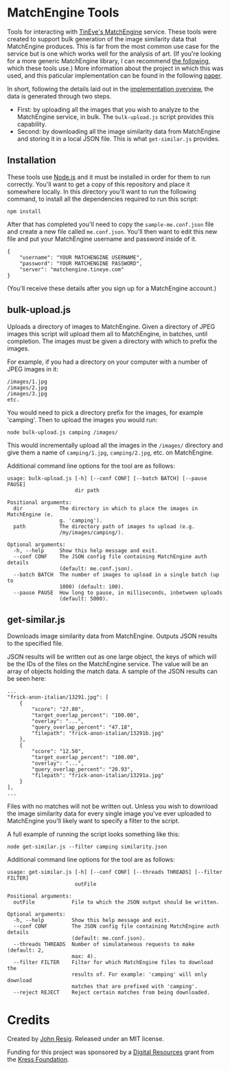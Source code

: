 MatchEngine Tools
=================

Tools for interacting with [TinEye's MatchEngine](https://services.tineye.com/MatchEngine) service. These tools were created to support bulk generation of the image similarity data that MatchEngine produces. This is far from the most common use case for the service but is one which works well for the analysis of art. (If you're looking for a more generic MatchEngine library, I can recommend [the following](https://www.npmjs.org/package/matchengine), which these tools use.) More information about the project in which this was used, and this paticular implementation can be found in the following [paper](http://ejohn.org/research/computer-vision-photo-archives/).

In short, following the details laid out in the [implementation overview](http://ejohn.org/research/computer-vision-photo-archives/#implementation), the data is generated through two steps.

* First: by uploading all the images that you wish to analyze to the MatchEngine service, in bulk. The `bulk-upload.js` script provides this capability.
* Second: by downloading all the image similarity data from MatchEngine and storing it in a local JSON file. This is what `get-similar.js` provides.

## Installation

These tools use [Node.js](http://nodejs.org/) and it must be installed in order for them to run correctly. You'll want to get a copy of this repository and place it somewhere locally. In this directory you'll want to run the following command, to install all the dependencies required to run this script:

    npm install

After that has completed you'll need to copy the `sample-me.conf.json` file and create a new file called `me.conf.json`. You'll then want to edit this new file and put your MatchEngine username and password inside of it.

    {
        "username": "YOUR MATCHENGINE USERNAME",
        "password": "YOUR MATCHENGINE PASSWORD",
        "server": "matchengine.tineye.com"
    }

(You'll receive these details after you sign up for a MatchEngine account.)

## bulk-upload.js

Uploads a directory of images to MatchEngine. Given a directory of JPEG images this script will upload them all to MatchEngine, in batches, until completion. The images must be given a directory with which to prefix the images.

For example, if you had a directory on your computer with a number of JPEG images in it:

    /images/1.jpg
    /images/2.jpg
    /images/3.jpg
    etc.

You would need to pick a directory prefix for the images, for example 'camping'. Then to upload the images you would run:

    node bulk-upload.js camping /images/

This would incrementally upload all the images in the `/images/` directory and give them a name of `camping/1.jpg`, `camping/2.jpg`, etc. on MatchEngine.

Additional command line options for the tool are as follows:

```
usage: bulk-upload.js [-h] [--conf CONF] [--batch BATCH] [--pause PAUSE]
                      dir path

Positional arguments:
  dir            The directory in which to place the images in MatchEngine (e.
                 g. 'camping').
  path           The directory path of images to upload (e.g.
                 /my/images/camping/).

Optional arguments:
  -h, --help     Show this help message and exit.
  --conf CONF    The JSON config file containing MatchEngine auth details
                 (default: me.conf.json).
  --batch BATCH  The number of images to upload in a single batch (up to
                 1000) (default: 100).
  --pause PAUSE  How long to pause, in milliseconds, inbetween uploads
                 (default: 5000).
```

## get-similar.js

Downloads image similarity data from MatchEngine. Outputs JSON results to the
specified file.

JSON results will be written out as one large object, the keys of
which will be the IDs of the files on the MatchEngine service. The value will
be an array of objects holding the match data. A sample of the JSON results can be seen here:

    ...
    "frick-anon-italian/13291.jpg": [
        {
            "score": "27.80",
            "target_overlap_percent": "100.00",
            "overlay": "...",
            "query_overlap_percent": "47.18",
            "filepath": "frick-anon-italian/13291b.jpg"
        },
        {
            "score": "12.50",
            "target_overlap_percent": "100.00",
            "overlay": "...",
            "query_overlap_percent": "20.93",
            "filepath": "frick-anon-italian/13291a.jpg"
        }
    ],
    ...

Files with no matches will not be written out. Unless you wish to download the image similarity data for every single image you've ever uploaded to MatchEngine you'll likely want to specify a filter to the script.

A full example of running the script looks something like this:

    node get-similar.js --filter camping similarity.json

Additional command line options for the tool are as follows:

```
usage: get-similar.js [-h] [--conf CONF] [--threads THREADS] [--filter FILTER]
                      outFile

Positional arguments:
  outFile            File to which the JSON output should be written.

Optional arguments:
  -h, --help         Show this help message and exit.
  --conf CONF        The JSON config file containing MatchEngine auth details
                     (default: me.conf.json).
  --threads THREADS  Number of simulataneous requests to make (default: 2,
                     max: 4).
  --filter FILTER    Filter for which MatchEngine files to download the
                     results of. For example: 'camping' will only download
                     matches that are prefixed with 'camping'.
  --reject REJECT    Reject certain matches from being downloaded.
```

Credits
===

Created by [John Resig](http://ejohn.org/). Released under an MIT license.

Funding for this project was sponsored by a [Digital Resources](http://www.kressfoundation.org/grants/default.aspx?id=150) grant from the [Kress Foundation](http://www.kressfoundation.org/).
